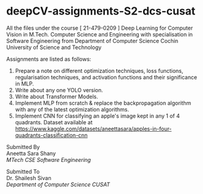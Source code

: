 # deepCV-assignments-S2-dcs-cusat
All the files under the course [ 21-479-0209 ] Deep Learning for Computer Vision in M.Tech. Computer Science and Engineering with specialisation in Software Engineering from Department of Computer Science Cochin University of Science and Technology

Assignments are listed as follows:

1. Prepare a note on different optimization techniques, loss functions, regularisation techniques, and activation functions and their significance in MLP.
2. Write about any one YOLO version.
3. Write about Transformer Models.
4. Implement MLP from scratch & replace the backpropagation algorithm with any of the latest optimization algorithms.
5. Implement CNN for classifying an apple's image kept in any 1 of 4 quadrants. Dataset available at https://www.kaggle.com/datasets/aneettasara/apples-in-four-quadrants-classification-cnn


Submitted By  
Aneetta Sara Shany  
*MTech CSE Software Engineering*  

Submitted To  
Dr. Shailesh Sivan  
*Department of Computer Science CUSAT*

